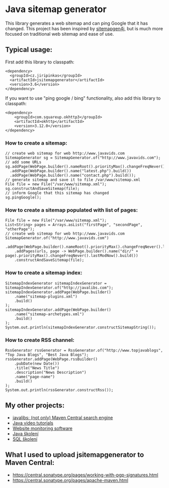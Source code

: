 # Java sitemap generator


This library generates a web sitemap and can ping Google that it has
changed. This project has been inspired by [sitemapgen4j](https://code.google.com/p/sitemapgen4j/),
but is much more focused on traditional web sitemap and ease of use.

## Typical usage:

First add this library to classpath:

    <dependency>
      <groupId>cz.jiripinkas</groupId>
      <artifactId>jsitemapgenerator</artifactId>
      <version>3.6</version>
    </dependency>

If you want to use "ping google / bing" functionality, also add this library to classpath:

    <dependency>
        <groupId>com.squareup.okhttp3</groupId>
        <artifactId>okhttp</artifactId>
        <version>3.12.0</version>
    </dependency>

### How to create a sitemap:

    // create web sitemap for web http://www.javavids.com
    SitemapGenerator sg = SitemapGenerator.of("http://www.javavids.com");
    // add some URLs
    sg.addPage(WebPage.builder().nameRoot().priorityMax().changeFreqNever().lastModNow().build())
      .addPage(WebPage.builder().name("latest.php").build())
      .addPage(WebPage.builder().name("contact.php").build());
    // generate sitemap and save it to file /var/www/sitemap.xml
    File file = new File("/var/www/sitemap.xml");
    sg.constructAndSaveSitemap(file);
    // inform Google that this sitemap has changed
    sg.pingGoogle();

### How to create a sitemap populated with list of pages:

    File file = new File("/var/www/sitemap.xml");
    List<String> pages = Arrays.asList("firstPage", "secondPage", "otherPage");
    // create web sitemap for web http://www.javavids.com
    SitemapGenerator.of("http://www.javavids.com")
        .addPage(WebPage.builder().nameRoot().priorityMax().changeFreqNever().lastModNow().build())
        .addPages(urls, page -> WebPage.builder().name("dir/" + page).priorityMax().changeFreqNever().lastModNow().build())
        .constructAndSaveSitemap(file);

### How to create a sitemap index:

    SitemapIndexGenerator sitemapIndexGenerator = SitemapIndexGenerator.of("http://javalibs.com");
    sitemapIndexGenerator.addPage(WebPage.builder()
        .name("sitemap-plugins.xml")
        .build()
    );
    sitemapIndexGenerator.addPage(WebPage.builder()
        .name("sitemap-archetypes.xml")
        .build()
    );
    System.out.println(sitemapIndexGenerator.constructSitemapString());

### How to create RSS channel:

    RssGenerator rssGenerator = RssGenerator.of("http://www.topjavablogs", "Top Java Blogs", "Best Java Blogs");
    rssGenerator.addPage(WebPage.rssBuilder()
        .pubDate(new Date())
        .title("News Title")
        .description("News Description")
        .name("page-name")
        .build()
    );
    System.out.println(rssGenerator.constructRss());

## My other projects:

- [javalibs: (not only) Maven Central search engine](https://javalibs.com)
- [Java video tutorials](https://javavids.com)
- [Website monitoring software](http://sitemonitoring.sourceforge.net/)
- [Java školení](https://www.java-skoleni.cz)
- [SQL školení](https://www.sql-skoleni.cz)

## What I used to upload jsitemapgenerator to Maven Central:

- https://central.sonatype.org/pages/working-with-pgp-signatures.html
- https://central.sonatype.org/pages/apache-maven.html